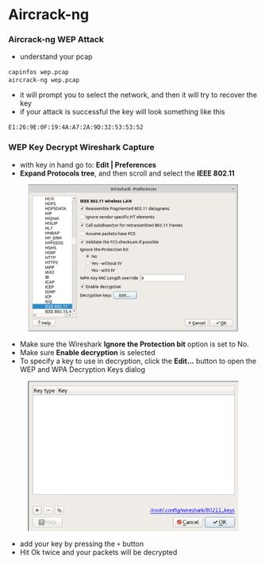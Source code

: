 # Aircrack-ng

### Aircrack-ng WEP Attack

* understand your pcap&#x20;

```
capinfos wep.pcap
aircrack-ng wep.pcap
```

* it will prompt you to select the network, and then it will try to recover the key
* if your attack is successful the key will look something like this&#x20;

```
E1:26:9E:0F:19:4A:A7:2A:9D:32:53:53:52
```

### WEP Key Decrypt Wireshark Capture

* with key in hand go to: **Edit | Preferences**
* **Expand Protocols tree**, and then scroll and select the **IEEE 802.11**

<figure><img src="../.gitbook/assets/image (1).png" alt=""><figcaption></figcaption></figure>

* Make sure the Wireshark **Ignore the Protection bit** option is set to No.
* Make sure **Enable decryption** is selected
* To specify a key to use in decryption, click the **Edit...** button to open the WEP and WPA Decryption Keys dialog

<figure><img src="../.gitbook/assets/image (1) (1).png" alt=""><figcaption></figcaption></figure>

* add your key by pressing the `+` button
* Hit Ok twice and your packets will be decrypted&#x20;
